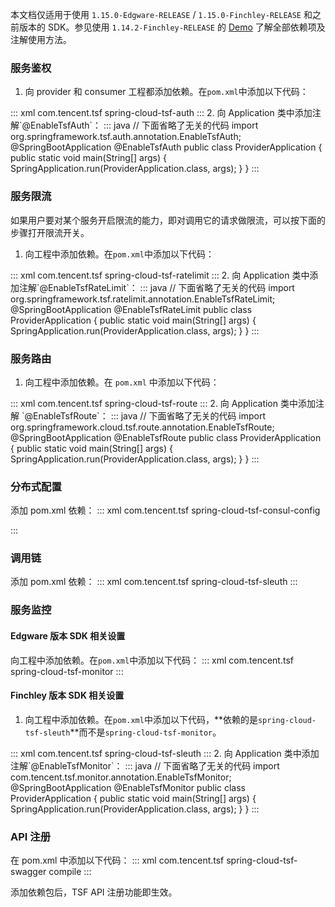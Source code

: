 本文档仅适用于使用 `1.15.0-Edgware-RELEASE` / `1.15.0-Finchley-RELEASE` 和之前版本的 SDK。参见使用 `1.14.2-Finchley-RELEASE` 的 [Demo](https://tsf-doc-attachment-1300555551.cos.ap-guangzhou.myqcloud.com/demo/tsf-demo-simple-_1.14.2-finchley.zip) 了解全部依赖项及注解使用方法。

### 服务鉴权
1. 向 provider 和 consumer 工程都添加依赖。在`pom.xml`中添加以下代码：
<dx-codeblock>
:::  xml
<dependency>
    <groupId>com.tencent.tsf</groupId>
    <artifactId>spring-cloud-tsf-auth</artifactId>
    <version><!-- 调整为历史版本 SDK 版本号 --></version>
</dependency>
:::
</dx-codeblock>
2. 向 Application 类中添加注解`@EnableTsfAuth`：
<dx-codeblock>
:::  java
// 下面省略了无关的代码
import org.springframework.tsf.auth.annotation.EnableTsfAuth;
@SpringBootApplication
@EnableTsfAuth
public class ProviderApplication {
	public static void main(String[] args) {
		SpringApplication.run(ProviderApplication.class, args);
  }
}
:::
</dx-codeblock>


### 服务限流
如果用户要对某个服务开启限流的能力，即对调用它的请求做限流，可以按下面的步骤打开限流开关。

1. 向工程中添加依赖。在`pom.xml`中添加以下代码：
<dx-codeblock>
:::  xml
<dependency>
    <groupId>com.tencent.tsf</groupId>
    <artifactId>spring-cloud-tsf-ratelimit</artifactId>
    <version><!-- 调整为历史版本 SDK 版本号 --></version>
</dependency>
:::
</dx-codeblock>
2. 向 Application 类中添加注解`@EnableTsfRateLimit`：
<dx-codeblock>
:::  java
// 下面省略了无关的代码
import org.springframework.tsf.ratelimit.annotation.EnableTsfRateLimit;
@SpringBootApplication
@EnableTsfRateLimit
public class ProviderApplication {
	public static void main(String[] args) {
		SpringApplication.run(ProviderApplication.class, args);
	}
}
:::
</dx-codeblock>


### 服务路由

1. 向工程中添加依赖。在 `pom.xml` 中添加以下代码：
<dx-codeblock>
:::  xml
<dependency>
    <groupId>com.tencent.tsf</groupId>
    <artifactId>spring-cloud-tsf-route</artifactId>
    <version><!-- 调整为历史版本 SDK 版本号 --></version> 
</dependency>
:::
</dx-codeblock>
2. 向 Application 类中添加注解 `@EnableTsfRoute`：
<dx-codeblock>
:::  java
// 下面省略了无关的代码
import org.springframework.cloud.tsf.route.annotation.EnableTsfRoute;
@SpringBootApplication
@EnableTsfRoute
public class ProviderApplication {
	public static void main(String[] args) {
		SpringApplication.run(ProviderApplication.class, args);
	}
}
:::
</dx-codeblock>

### 分布式配置

添加 pom.xml 依赖：
<dx-codeblock>
:::  xml
<dependency>
  <groupId>com.tencent.tsf</groupId>
  <artifactId>spring-cloud-tsf-consul-config</artifactId>
  <version><!-- 调整为历史版本 SDK 版本号 --></version>
</dependency>
 <!-- 1.12.0之前（不包含1.12.0）版本 SDK，使用分布式配置自动刷新功能时，要添加 actuator 的依赖包
<dependency>
  <groupId>org.springframework.boot</groupId>
  <artifactId>spring-boot-starter-actuator</artifactId>
</dependency>
-->
:::
</dx-codeblock>


### 调用链

添加 pom.xml 依赖：
<dx-codeblock>
:::  xml
<dependency>
	<groupId>com.tencent.tsf</groupId>
	<artifactId>spring-cloud-tsf-sleuth</artifactId>
	<version><!-- 调整为历史版本 SDK 版本号 --></version>
</dependency>
:::
</dx-codeblock>


### 服务监控

#### Edgware 版本 SDK 相关设置
向工程中添加依赖。在`pom.xml`中添加以下代码：
<dx-codeblock>
:::  xml
<dependency>
    <groupId>com.tencent.tsf</groupId>
    <artifactId>spring-cloud-tsf-monitor</artifactId>
    <version><!-- 调整为历史版本 SDK 版本号 --></version>
</dependency>
:::
</dx-codeblock>


#### Finchley 版本 SDK 相关设置
1. 向工程中添加依赖。在`pom.xml`中添加以下代码，**依赖的是`spring-cloud-tsf-sleuth`**而不是`spring-cloud-tsf-monitor`。
<dx-codeblock>
:::  xml
<dependency>
	 <groupId>com.tencent.tsf</groupId>
	 <artifactId>spring-cloud-tsf-sleuth</artifactId>
	 <version><!-- 调整为历史版本 SDK 版本号 --></version>
</dependency>
:::
</dx-codeblock>
2. 向 Application 类中添加注解`@EnableTsfMonitor`：
<dx-codeblock>
:::  java
   // 下面省略了无关的代码
   import com.tencent.tsf.monitor.annotation.EnableTsfMonitor;
   @SpringBootApplication
   @EnableTsfMonitor
   public class ProviderApplication {
   	public static void main(String[] args) {
   		SpringApplication.run(ProviderApplication.class, args);
   	}
   }
:::
</dx-codeblock>


### API 注册

在 pom.xml 中添加以下代码：
<dx-codeblock>
:::  xml
<dependency>
    <groupId>com.tencent.tsf</groupId>
    <artifactId>spring-cloud-tsf-swagger</artifactId> 
    <version><!-- 调整为历史版本 SDK 版本号 --></version>
    <scope>compile</scope>
</dependency>
:::
</dx-codeblock>


添加依赖包后，TSF API 注册功能即生效。

